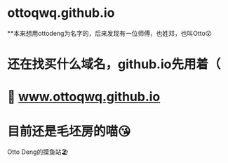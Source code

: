 # ottoqwq.github.io
**本来想用ottodeng为名字的，后来发现有一位师傅，也姓邓，也叫Otto😲
# 还在找买什么域名，github.io先用着（
# 💬 www.ottoqwq.github.io 
#  目前还是毛坯房的喵😘 
Otto Deng的摸鱼站🏖
